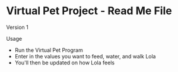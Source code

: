 # Virtual Pet Project - Read Me File

Version 1

Usage
- Run the Virtual Pet Program
- Enter in the values you want to feed, water, and walk Lola
- You'll then be updated on how Lola feels
